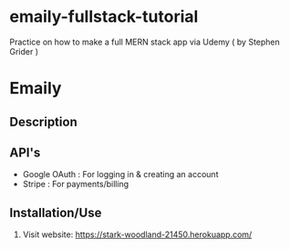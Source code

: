# emaily-fullstack-tutorial
Practice on how to make a full MERN stack app via Udemy ( by Stephen Grider )

# Emaily

## Description

## API's
- Google OAuth : For logging in & creating an account
- Stripe : For payments/billing

## Installation/Use
1. Visit website: https://stark-woodland-21450.herokuapp.com/
